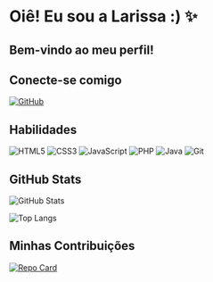 # Oiê! Eu sou a Larissa :) ✨

## Bem-vindo ao meu perfil!

## Conecte-se comigo
[![GitHub](https://img.shields.io/badge/GitHub-100000?style=for-the-badge&logo=github&logoColor=white)](https://github.com/Larissa022)

## Habilidades

![HTML5](https://img.shields.io/badge/HTML5-E34F26?style=for-the-badge&logo=html5&logoColor=white)
![CSS3](https://img.shields.io/badge/CSS3-1572B6?style=for-the-badge&logo=css3&logoColor=white)
![JavaScript](https://img.shields.io/badge/JavaScript-F7DF1E?style=for-the-badge&logo=javascript&logoColor=black)
![PHP](https://img.shields.io/badge/PHP-777BB4?style=for-the-badge&logo=php&logoColor=white)
![Java](https://img.shields.io/badge/java-%23ED8B00.svg?style=for-the-badge&logo=openjdk&logoColor=white)
![Git](https://img.shields.io/badge/GIT-E44C30?style=for-the-badge&logo=git&logoColor=white)

## GitHub Stats

![GitHub Stats](https://github-readme-stats.vercel.app/api?username=Larissa022&theme=transparent&bg_color=000&border_color=800080&show_icons=true&icon_color=30A3DC&title_color=800080&text_color=FFF)

![Top Langs](https://github-readme-stats-git-masterrstaa-rickstaa.vercel.app/api/top-langs/?username=Larissa022&layout=compact&bg_color=000&border_color=800080&title_color=800080&text_color=FFF)

## Minhas Contribuições

[![Repo Card](https://github-readme-stats.vercel.app/api/pin/?username=Larissa022&repo=dio-lab-open-source&bg_color=000&border_color=800080&show_icons=true&icon_color=30A3DC&title_color=800080&text_color=FFF)](https://github.com/Larissa022/dio-lab-open-source)